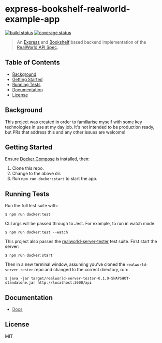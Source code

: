 # express-bookshelf-realworld-example-app

[![build status](https://img.shields.io/github/workflow/status/tanem/express-bookshelf-realworld-example-app/CI?style=flat-square)](https://github.com/tanem/express-bookshelf-realworld-example-app/actions?query=workflow%3ACI)
[![coverage status](https://img.shields.io/codecov/c/github/tanem/express-bookshelf-realworld-example-app.svg?style=flat-square)](https://codecov.io/gh/tanem/express-bookshelf-realworld-example-app)

> An [Express](https://expressjs.com/) and [Bookshelf](http://bookshelfjs.org/) based backend implementation of the [RealWorld API Spec](https://github.com/gothinkster/realworld/tree/master/api).

## Table of Contents

- [Background](#background)
- [Getting Started](#getting-started)
- [Running Tests](#running-tests)
- [Documentation](#documentation)
- [License](#license)

## Background

This project was created in order to familiarise myself with some key technologies in use at my day job. It's not intended to be production ready, but PRs that address this and any other issues are welcome!

## Getting Started

Ensure [Docker Compose](https://docs.docker.com/compose/install/) is installed, then:

1.  Clone this repo.
2.  Change to the above dir.
3.  Run `npm run docker:start` to start the app.

## Running Tests

Run the full test suite with:

```
$ npm run docker:test
```

CLI args will be passed through to Jest. For example, to run in watch mode:

```
$ npm run docker:test --watch
```

This project also passes the [realworld-server-tester](https://github.com/agrison/realworld-server-tester) test suite. First start the server:

```
$ npm run docker:start
```

Then in a new terminal window, assuming you've cloned the `realworld-server-tester` repo and changed to the correct directory, run:

```
$ java -jar target/realworld-server-tester-0.1.0-SNAPSHOT-standalone.jar http://localhost:3000/api
```

## Documentation

- [Docs](/docs/)

## License

MIT 
